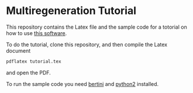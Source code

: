 # Multiregeneration Tutorial

This repository contains the Latex file and the sample code for a totorial on how to use 
[this software](https://github.com/JoseMath/multiregeneration).

To do the tutorial, clone this repository, 
and then compile the Latex document
```bash
pdflatex tutorial.tex
```
and open the PDF.

To run the sample code you need [bertini](https://bertini.nd.edu/) and 
[python2](https://www.python.org/downloads/) installed.
